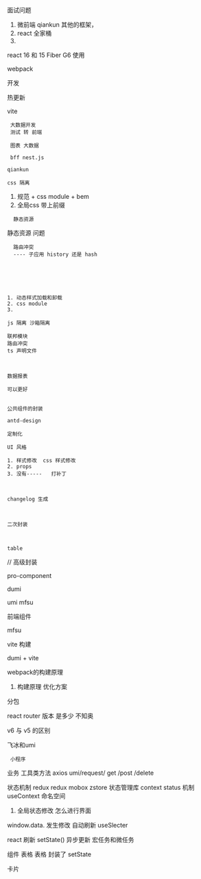 面试问题
  
  1. 微前端 qiankun 其他的框架，
  2. react 全家桶
  3. 
     


react 16 和 15
Fiber
G6 使用



webpack 

开发

热更新

vite





     
     
     大数据开发
     测试 转 前端
     
     图表 大数据
     
     bff nest.js
     
    qiankun 
    
    css 隔离
    
    
   1.  规范 + css module + bem 
   2.  全局css   带上前缀 
      
      
      
      静态资源 

静态资源 问题





      路由冲突
      ---- 子应用 history 还是 hash 
       
      
      
   

    
    1. 动态样式加载和卸载
    2. css module
    3.       
       
    js 隔离 沙箱隔离
    
    联邦模块
    路由冲突
    ts 声明文件
    
    
    
    数据报表
    
    可以更好
    
    
    公共组件的封装
    
    antd-design
    
    定制化
    
    UI 风格 
    
    1. 样式修改  css 样式修改
    2. props 
    3. 没有-----   打补丁
            
    
    
    changelog 生成   
    
    
    
    二次封装
    
    
    
    table 
    
// 高级封装
    
pro-component

dumi

umi mfsu








前端组件

mfsu 

vite 构建


dumi + vite


webpack的构建原理
1. 构建原理
   优化方案

分包

react router 版本  是多少 不知奥

v6 与 v5 的区别 

飞冰和umi










     小程序
     






业务 工具类方法 axios umi/request/  get /post /delete

状态机制 redux 
redux mobox zstore
状态管理库 context
status  机制 useContext 
命名空间
1. 全局状态修改 怎么进行界面
   
window.data.
发生修改 自动刷新 useSlecter

react 刷新
setState() 异步更新 宏任务和微任务

组件
表格
表格 封装了 setState


卡片




